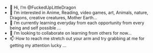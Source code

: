 - 👋 Hi, I’m @FuckedUpLittleDragon
- 👀 I’m interested in Anime, Reading, video games, art, Animals, nature, Dragons, creative creatures, Mother Earth...
- 🌱 I’m currently learning everyday from each opportunity from every being and self possible ...
- 💞️ I’m looking to collaborate on learning from others for now...
- 📫 How to reach me stretch out your arm and try grabbing at me for getting my attention lucky ...

<!---
FuckedUpLittleDragon/FuckedUpLittleDragon is a ✨ special ✨ repository because its `README.md` (this file) appears on your GitHub profile.
You can click the Preview link to take a look at your changes. ;(
--->
